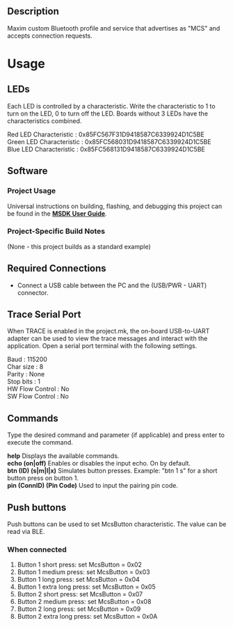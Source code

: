 ## Description

Maxim custom Bluetooth profile and service that advertises as "MCS" and accepts
connection requests.

# Usage

## LEDs

Each LED is controlled by a characteristic. Write the characteristic to 1 to turn on the LED,
0 to turn off the LED. Boards without 3 LEDs have the characteristics combined. 

Red LED Characteristic   : 0x85FC567F31D9418587C6339924D1C5BE  
Green LED Characteristic : 0x85FC568031D9418587C6339924D1C5BE  
Blue LED Characteristic  : 0x85FC568131D9418587C6339924D1C5BE  

## Software

### Project Usage

Universal instructions on building, flashing, and debugging this project can be found in the **[MSDK User Guide](https://analog-devices-msdk.github.io/msdk/USERGUIDE/)**.

### Project-Specific Build Notes

(None - this project builds as a standard example)

## Required Connections

-   Connect a USB cable between the PC and the (USB/PWR - UART) connector.

## Trace Serial Port
When TRACE is enabled in the project.mk, the on-board USB-to-UART adapter can
be used to view the trace messages and interact with the application. Open a serial port terminal with
the following settings.

Baud            : 115200  
Char size       : 8  
Parity          : None  
Stop bits       : 1  
HW Flow Control : No  
SW Flow Control : No  

## Commands
Type the desired command and parameter (if applicable) and press enter to execute the command.  

__help__  Displays the available commands.  
__echo (on|off)__  Enables or disables the input echo. On by default.  
__btn (ID) (s|m|l|x)__  Simulates button presses. Example: "btn 1 s" for a short button press on button 1.  
__pin (ConnID) (Pin Code)__  Used to input the pairing pin code.  

## Push buttons
Push buttons can be used to set McsButton characteristic.
The value can be read via BLE. 

### When connected
1. Button 1 short press:      set McsButton = 0x02
2. Button 1 medium press:     set McsButton = 0x03
3. Button 1 long press:       set McsButton = 0x04
4. Button 1 extra long press: set McsButton = 0x05
5. Button 2 short press:      set McsButton = 0x07
6. Button 2 medium press:     set McsButton = 0x08
7. Button 2 long press:       set McsButton = 0x09
8. Button 2 extra long press: set McsButton = 0x0A
